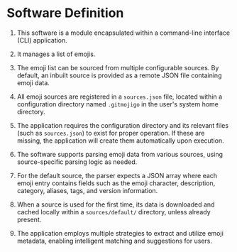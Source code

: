 # Software Definition

1. This software is a module encapsulated within a command-line interface (CLI) application.

2. It manages a list of emojis.

3. The emoji list can be sourced from multiple configurable sources. By default, an inbuilt source is provided as a remote JSON file containing emoji data.

4. All emoji sources are registered in a `sources.json` file, located within a configuration directory named `.gitmojigo` in the user's system home directory.

5. The application requires the configuration directory and its relevant files (such as `sources.json`) to exist for proper operation. If these are missing, the application will create them automatically upon execution.

6. The software supports parsing emoji data from various sources, using source-specific parsing logic as needed.

7. For the default source, the parser expects a JSON array where each emoji entry contains fields such as the emoji character, description, category, aliases, tags, and version information.

8. When a source is used for the first time, its data is downloaded and cached locally within a `sources/default/` directory, unless already present.

9. The application employs multiple strategies to extract and utilize emoji metadata, enabling intelligent matching and suggestions for users.
